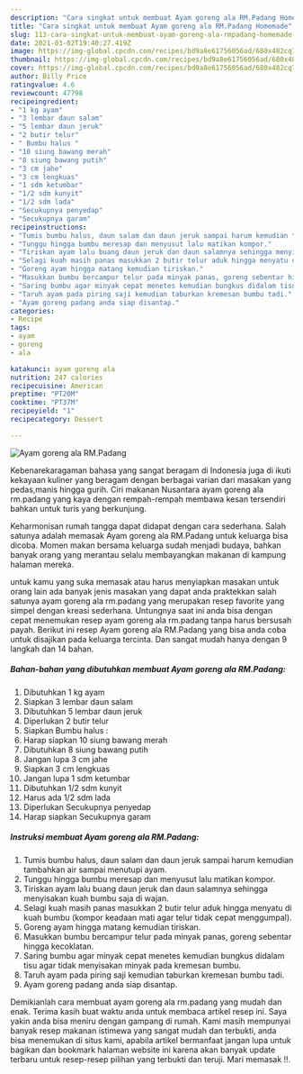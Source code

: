 ```yaml
---
description: "Cara singkat untuk membuat Ayam goreng ala RM.Padang Homemade"
title: "Cara singkat untuk membuat Ayam goreng ala RM.Padang Homemade"
slug: 113-cara-singkat-untuk-membuat-ayam-goreng-ala-rmpadang-homemade
date: 2021-03-02T19:40:27.419Z
image: https://img-global.cpcdn.com/recipes/bd9a8e61756056ad/680x482cq70/ayam-goreng-ala-rmpadang-foto-resep-utama.jpg
thumbnail: https://img-global.cpcdn.com/recipes/bd9a8e61756056ad/680x482cq70/ayam-goreng-ala-rmpadang-foto-resep-utama.jpg
cover: https://img-global.cpcdn.com/recipes/bd9a8e61756056ad/680x482cq70/ayam-goreng-ala-rmpadang-foto-resep-utama.jpg
author: Billy Price
ratingvalue: 4.6
reviewcount: 47798
recipeingredient:
- "1 kg ayam"
- "3 lembar daun salam"
- "5 lembar daun jeruk"
- "2 butir telur"
- " Bumbu halus "
- "10 siung bawang merah"
- "8 siung bawang putih"
- "3 cm jahe"
- "3 cm lengkuas"
- "1 sdm ketumbar"
- "1/2 sdm kunyit"
- "1/2 sdm lada"
- "Secukupnya penyedap"
- "Secukupnya garam"
recipeinstructions:
- "Tumis bumbu halus, daun salam dan daun jeruk sampai harum kemudian tambahkan air sampai menutupi ayam."
- "Tunggu hingga bumbu meresap dan menyusut lalu matikan kompor."
- "Tiriskan ayam lalu buang daun jeruk dan daun salamnya sehingga menyisakan kuah bumbu saja di wajan."
- "Selagi kuah masih panas masukkan 2 butir telur aduk hingga menyatu di kuah bumbu (kompor keadaan mati agar telur tidak cepat menggumpal)."
- "Goreng ayam hingga matang kemudian tiriskan."
- "Masukkan bumbu bercampur telur pada minyak panas, goreng sebentar hingga kecoklatan."
- "Saring bumbu agar minyak cepat menetes kemudian bungkus didalam tisu agar tidak menyisakan minyak pada kremesan bumbu."
- "Taruh ayam pada piring saji kemudian taburkan kremesan bumbu tadi."
- "Ayam goreng padang anda siap disantap."
categories:
- Recipe
tags:
- ayam
- goreng
- ala

katakunci: ayam goreng ala 
nutrition: 247 calories
recipecuisine: American
preptime: "PT20M"
cooktime: "PT37M"
recipeyield: "1"
recipecategory: Dessert

---
```



![Ayam goreng ala RM.Padang](https://img-global.cpcdn.com/recipes/bd9a8e61756056ad/680x482cq70/ayam-goreng-ala-rmpadang-foto-resep-utama.jpg)

Kebenarekaragaman bahasa yang sangat beragam di Indonesia juga di ikuti kekayaan kuliner yang beragam dengan berbagai varian dari masakan yang pedas,manis hingga gurih. Ciri makanan Nusantara ayam goreng ala rm.padang yang kaya dengan rempah-rempah membawa kesan tersendiri bahkan untuk turis yang berkunjung.


Keharmonisan rumah tangga dapat didapat dengan cara sederhana. Salah satunya adalah memasak Ayam goreng ala RM.Padang untuk keluarga bisa dicoba. Momen makan bersama keluarga sudah menjadi budaya, bahkan banyak orang yang merantau selalu membayangkan makanan di kampung halaman mereka.



untuk kamu yang suka memasak atau harus menyiapkan masakan untuk orang lain ada banyak jenis masakan yang dapat anda praktekkan salah satunya ayam goreng ala rm.padang yang merupakan resep favorite yang simpel dengan kreasi sederhana. Untungnya saat ini anda bisa dengan cepat menemukan resep ayam goreng ala rm.padang tanpa harus bersusah payah.
Berikut ini resep Ayam goreng ala RM.Padang yang bisa anda coba untuk disajikan pada keluarga tercinta. Dan sangat mudah hanya dengan 9 langkah dan 14 bahan.


<!--inarticleads1-->

##### Bahan-bahan yang dibutuhkan membuat Ayam goreng ala RM.Padang:

1. Dibutuhkan 1 kg ayam
1. Siapkan 3 lembar daun salam
1. Dibutuhkan 5 lembar daun jeruk
1. Diperlukan 2 butir telur
1. Siapkan  Bumbu halus :
1. Harap siapkan 10 siung bawang merah
1. Dibutuhkan 8 siung bawang putih
1. Jangan lupa 3 cm jahe
1. Siapkan 3 cm lengkuas
1. Jangan lupa 1 sdm ketumbar
1. Dibutuhkan 1/2 sdm kunyit
1. Harus ada 1/2 sdm lada
1. Diperlukan Secukupnya penyedap
1. Harap siapkan Secukupnya garam




<!--inarticleads2-->

##### Instruksi membuat  Ayam goreng ala RM.Padang:

1. Tumis bumbu halus, daun salam dan daun jeruk sampai harum kemudian tambahkan air sampai menutupi ayam.
1. Tunggu hingga bumbu meresap dan menyusut lalu matikan kompor.
1. Tiriskan ayam lalu buang daun jeruk dan daun salamnya sehingga menyisakan kuah bumbu saja di wajan.
1. Selagi kuah masih panas masukkan 2 butir telur aduk hingga menyatu di kuah bumbu (kompor keadaan mati agar telur tidak cepat menggumpal).
1. Goreng ayam hingga matang kemudian tiriskan.
1. Masukkan bumbu bercampur telur pada minyak panas, goreng sebentar hingga kecoklatan.
1. Saring bumbu agar minyak cepat menetes kemudian bungkus didalam tisu agar tidak menyisakan minyak pada kremesan bumbu.
1. Taruh ayam pada piring saji kemudian taburkan kremesan bumbu tadi.
1. Ayam goreng padang anda siap disantap.




Demikianlah cara membuat ayam goreng ala rm.padang yang mudah dan enak. Terima kasih buat waktu anda untuk membaca artikel resep ini. Saya yakin anda bisa meniru dengan gampang di rumah. Kami masih mempunyai banyak resep makanan istimewa yang sangat mudah dan terbukti, anda bisa menemukan di situs kami, apabila artikel bermanfaat jangan lupa untuk bagikan dan bookmark halaman website ini karena akan banyak update terbaru untuk resep-resep pilihan yang terbukti dan teruji. Mari memasak !!. 
